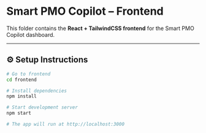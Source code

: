 # Smart PMO Copilot – Frontend

This folder contains the **React + TailwindCSS frontend** for the Smart PMO Copilot dashboard.

---

## ⚙️ Setup Instructions
```bash
# Go to frontend
cd frontend

# Install dependencies
npm install

# Start development server
npm start

# The app will run at http://localhost:3000